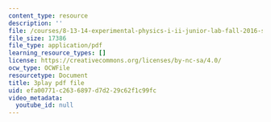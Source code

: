 ```yaml
---
content_type: resource
description: ''
file: /courses/8-13-14-experimental-physics-i-ii-junior-lab-fall-2016-spring-2017/efa00771c2636897d7d229c62f1c99fc_N1PimixqqXQ.pdf
file_size: 17386
file_type: application/pdf
learning_resource_types: []
license: https://creativecommons.org/licenses/by-nc-sa/4.0/
ocw_type: OCWFile
resourcetype: Document
title: 3play pdf file
uid: efa00771-c263-6897-d7d2-29c62f1c99fc
video_metadata:
  youtube_id: null
---
```


